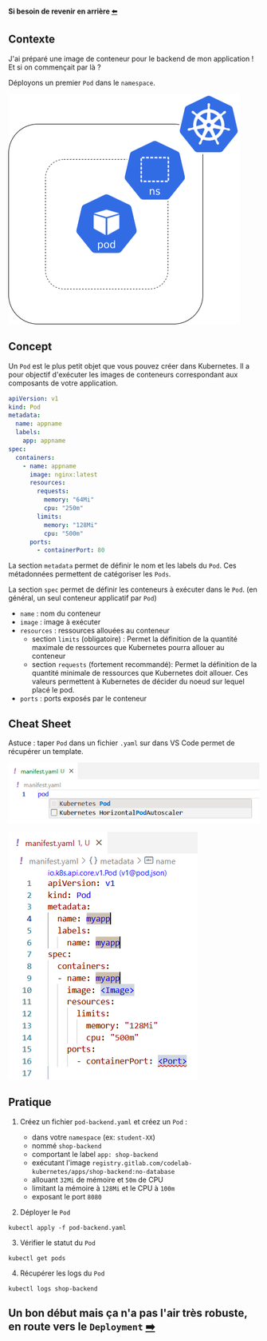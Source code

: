 **Si besoin de revenir en arrière [⬅️](../00-intro/README.md)**

## Contexte

J'ai préparé une image de conteneur pour le backend de mon application ! Et si on commençait par là ?  

Déployons un premier `Pod` dans le `namespace`.

![Schéma de l'etape 1](../assets/schema-kube-codelab-etape-1.png)

## Concept

Un `Pod` est le plus petit objet que vous pouvez créer dans Kubernetes. Il a pour objectif d'exécuter les images de conteneurs correspondant aux composants de votre application.  

```yaml
apiVersion: v1
kind: Pod
metadata:
  name: appname
  labels:
    app: appname
spec:
  containers:
    - name: appname
      image: nginx:latest
      resources:
        requests:
          memory: "64Mi"
          cpu: "250m"
        limits:
          memory: "128Mi"
          cpu: "500m"
      ports:
        - containerPort: 80
```
La section `metadata` permet de définir le nom et les labels du `Pod`. Ces métadonnées permettent de catégoriser les `Pods`.  

La section `spec` permet de définir les conteneurs à exécuter dans le `Pod`. (en général, un seul conteneur applicatif par `Pod`)  
  * `name` : nom du conteneur
  * `image` : image à exécuter
  * `resources` : ressources allouées au conteneur 
    * section `limits` (obligatoire) : Permet la définition de la quantité maximale de ressources que Kubernetes pourra allouer au conteneur
    * section `requests` (fortement recommandé): Permet la définition de la quantité minimale de ressources que Kubernetes doit allouer. Ces valeurs permettent à Kubernetes de décider du noeud sur lequel placé le pod.
  * `ports` : ports exposés par le conteneur

## Cheat Sheet

Astuce : taper `Pod` dans un fichier `.yaml` sur dans VS Code permet de récupérer un template.

![Pod Helper 1](../assets/pod-helper-vscode-1.png)

![Pod Helper 2](../assets/pod-helper-vscode-2.png)

## Pratique

1) Créez un fichier `pod-backend.yaml` et créez un `Pod` : 
    * dans votre `namespace` (ex: `student-XX`)  
    * nommé `shop-backend`  
    * comportant le label `app: shop-backend`  
    * exécutant l'image `registry.gitlab.com/codelab-kubernetes/apps/shop-backend:no-database`  
    * allouant `32Mi` de mémoire et `50m` de CPU  
    * limitant la mémoire à `128Mi` et le CPU à `100m`  
    * exposant le port `8080`  


2) Déployer le `Pod`  
```shell
kubectl apply -f pod-backend.yaml
```

3) Vérifier le statut du `Pod`  
```shell
kubectl get pods
```

4) Récupérer les logs du `Pod`  
```shell
kubectl logs shop-backend
```

## Un bon début mais ça n'a pas l'air très robuste, en route vers le `Deployment` [➡️](../02-backend-deployment/README.md)

